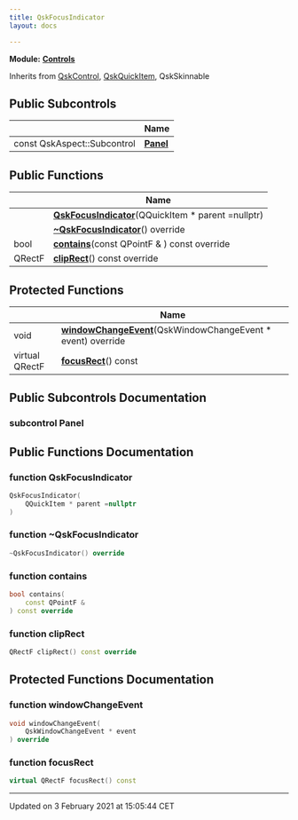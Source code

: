 ```yaml
---
title: QskFocusIndicator
layout: docs

---
```



**Module:** **[Controls](/docs/modules/group__Controls/)**



Inherits from [QskControl](/docs/classes/classQskControl/), [QskQuickItem](/docs/classes/classQskQuickItem/), QskSkinnable

## Public Subcontrols

|                | Name           |
| -------------- | -------------- |
| const QskAspect::Subcontrol | **[Panel](/docs/classes/classQskFocusIndicator/#subcontrol-panel)**  |

## Public Functions

|                | Name           |
| -------------- | -------------- |
| | **[QskFocusIndicator](/docs/classes/classQskFocusIndicator/#function-qskfocusindicator)**(QQuickItem * parent =nullptr) |
| | **[~QskFocusIndicator](/docs/classes/classQskFocusIndicator/#function-~qskfocusindicator)**() override |
| bool | **[contains](/docs/classes/classQskFocusIndicator/#function-contains)**(const QPointF & ) const override |
| QRectF | **[clipRect](/docs/classes/classQskFocusIndicator/#function-cliprect)**() const override |

## Protected Functions

|                | Name           |
| -------------- | -------------- |
| void | **[windowChangeEvent](/docs/classes/classQskFocusIndicator/#function-windowchangeevent)**(QskWindowChangeEvent * event) override |
| virtual QRectF | **[focusRect](/docs/classes/classQskFocusIndicator/#function-focusrect)**() const |

## Public Subcontrols Documentation

### subcontrol Panel




## Public Functions Documentation

### function QskFocusIndicator

```cpp
QskFocusIndicator(
    QQuickItem * parent =nullptr
)
```


### function ~QskFocusIndicator

```cpp
~QskFocusIndicator() override
```


### function contains

```cpp
bool contains(
    const QPointF & 
) const override
```


### function clipRect

```cpp
QRectF clipRect() const override
```


## Protected Functions Documentation

### function windowChangeEvent

```cpp
void windowChangeEvent(
    QskWindowChangeEvent * event
) override
```


### function focusRect

```cpp
virtual QRectF focusRect() const
```


-------------------------------

Updated on  3 February 2021 at 15:05:44 CET